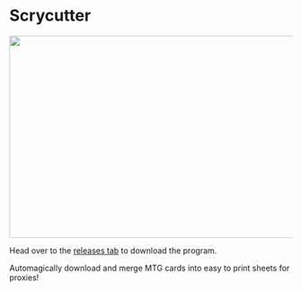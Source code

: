 # Scrycutter

<img src="https://i.imgur.com/MNFN6BM.png" width="620" height="360">

Head over to the [releases tab](https://github.com/CitrusHappy/Scrycutter/releases) to download the program.

Automagically download and merge MTG cards into easy to print sheets for proxies!
